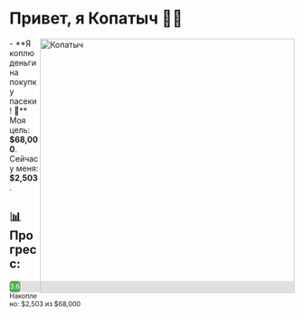 <h1>Привет, я Копатыч 🧙‍♂️</h1>

<img align="right" alt="Копатыч" src="https://media1.tenor.com/m/Bl4us8m7xfMAAAAd/%D1%82%D1%83%D0%B0%D0%BB%D0%B5%D1%82-%D0%BA%D0%BE%D0%BF%D0%B0%D1%82%D1%8B%D1%87.gif"  width="450">

<p align="left">
- **Я коплю деньги на покупку пасеки! 🐝**  
  Моя цель: <strong>$68,000</strong>.  
  Сейчас у меня: <strong>$2,503</strong>.  

## 📊 Прогресс:
<div style="background-color: #e0e0e0; border-radius: 5px; width: 100%; height: 20px;">
  <div style="background-color: #4caf50; border-radius: 5px; width: 3.68%; height: 100%; text-align: center; color: white; font-size: 12px; line-height: 20px;">
    3.68%
  </div>
</div>
<small>Накоплено: $2,503 из $68,000</small>

<!---
maraloon/maraloon is a ✨ special ✨ repository because its README.md (this file) appears on your GitHub profile.
You can click the Preview link to take a look at your changes.
--->
